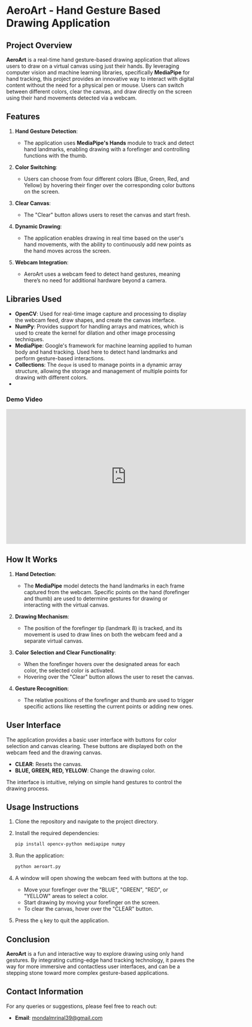 # AeroArt - Hand Gesture Based Drawing Application

## Project Overview

**AeroArt** is a real-time hand gesture-based drawing application that allows users to draw on a virtual canvas using just their hands. By leveraging computer vision and machine learning libraries, specifically **MediaPipe** for hand tracking, this project provides an innovative way to interact with digital content without the need for a physical pen or mouse. Users can switch between different colors, clear the canvas, and draw directly on the screen using their hand movements detected via a webcam.

## Features

1. **Hand Gesture Detection**: 
   - The application uses **MediaPipe's Hands** module to track and detect hand landmarks, enabling drawing with a forefinger and controlling functions with the thumb.
   
2. **Color Switching**: 
   - Users can choose from four different colors (Blue, Green, Red, and Yellow) by hovering their finger over the corresponding color buttons on the screen.
   
3. **Clear Canvas**: 
   - The "Clear" button allows users to reset the canvas and start fresh.
   
4. **Dynamic Drawing**: 
   - The application enables drawing in real time based on the user's hand movements, with the ability to continuously add new points as the hand moves across the screen.

5. **Webcam Integration**: 
   - AeroArt uses a webcam feed to detect hand gestures, meaning there’s no need for additional hardware beyond a camera.

## Libraries Used

- **OpenCV**: Used for real-time image capture and processing to display the webcam feed, draw shapes, and create the canvas interface.
- **NumPy**: Provides support for handling arrays and matrices, which is used to create the kernel for dilation and other image processing techniques.
- **MediaPipe**: Google's framework for machine learning applied to human body and hand tracking. Used here to detect hand landmarks and perform gesture-based interactions.
- **Collections**: The `deque` is used to manage points in a dynamic array structure, allowing the storage and management of multiple points for drawing with different colors.
- 

### Demo Video

<iframe src="https://drive.google.com/file/d/1O7PUQH0oXVhj7p87-O6aWtKbt__Ori5E/view?usp=drive_link" width="640" height="360" frameborder="0" allow="autoplay; fullscreen" allowfullscreen></iframe>

## How It Works

1. **Hand Detection**: 
   - The **MediaPipe** model detects the hand landmarks in each frame captured from the webcam. Specific points on the hand (forefinger and thumb) are used to determine gestures for drawing or interacting with the virtual canvas.
   
2. **Drawing Mechanism**:
   - The position of the forefinger tip (landmark 8) is tracked, and its movement is used to draw lines on both the webcam feed and a separate virtual canvas.
   
3. **Color Selection and Clear Functionality**:
   - When the forefinger hovers over the designated areas for each color, the selected color is activated. 
   - Hovering over the "Clear" button allows the user to reset the canvas.

4. **Gesture Recognition**:
   - The relative positions of the forefinger and thumb are used to trigger specific actions like resetting the current points or adding new ones.

## User Interface

The application provides a basic user interface with buttons for color selection and canvas clearing. These buttons are displayed both on the webcam feed and the drawing canvas.

- **CLEAR**: Resets the canvas.
- **BLUE, GREEN, RED, YELLOW**: Change the drawing color.
  
The interface is intuitive, relying on simple hand gestures to control the drawing process.

## Usage Instructions

1. Clone the repository and navigate to the project directory.
   
2. Install the required dependencies:
   ```bash
   pip install opencv-python mediapipe numpy
   ```

3. Run the application:
   ```bash
   python aeroart.py
   ```

4. A window will open showing the webcam feed with buttons at the top. 
   - Move your forefinger over the "BLUE", "GREEN", "RED", or "YELLOW" areas to select a color.
   - Start drawing by moving your forefinger on the screen.
   - To clear the canvas, hover over the "CLEAR" button.

5. Press the `q` key to quit the application.



## Conclusion

**AeroArt** is a fun and interactive way to explore drawing using only hand gestures. By integrating cutting-edge hand tracking technology, it paves the way for more immersive and contactless user interfaces, and can be a stepping stone toward more complex gesture-based applications.

## Contact Information

For any queries or suggestions, please feel free to reach out:
- **Email**: mondalmrinal39@gmail.com
